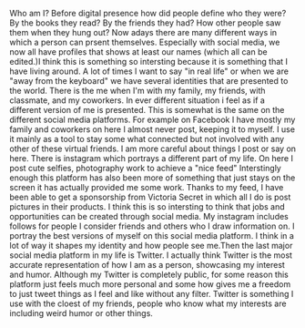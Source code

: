Who am I? Before digital presence how did people define who they were? By the books they read? By the friends they had? How other people saw them when they hung out? Now adays there are many different ways in which a person can prsent themselves. Especially with social media, we now all have profiles that shows at least our names (which all can be edited.)I think this is something so intersting because it is something that I have living around. A lot of times I want to say "in real life" or when we are "away from the keyboard" we have several identities that are presented to the world. There is the me when I'm with my family, my friends, with classmate, and my coworkers. In ever different situation i feel as if a different version of me is presented. This is somewhat is the same on the different social media platforms. For example on Facebook I have mostly my family and coworkers on here I almost never post, keeping it to myself. I use it mainly as a tool to stay some what connected but not involved with any other of these virtual friends. I am more careful about things I post or say on here. There is instagram which portrays a different part of my life. On here I post cute selfies, photography work to achieve a "nice feed" Interstingly enough this platform has also been more of something that just stays on the screen it has actually provided me some work. Thanks to my feed, I have been able to get a sponsorship from Victoria Secret in which all I do is post pictures in their products. I think this is so intersting to think that jobs and opportunities can be created through social media. My instagram includes follows for people I consider friends and others who I draw information on. I portray the best versions of myself on this social media platform. I think in a lot of way it shapes my identity and how people see me.Then the last major social media platform in my life is Twitter. I actually think Twitter is the most accurate representation of how I am as a person, showcasing my interest and humor. Although my Twitter is completely public, for some reason this platform just feels much more personal and some how gives me a freedom to just tweet things as I feel and like without any filter. Twitter is something I use with the cloest of my friends, people who know what my interests are including weird humor or other things. 

